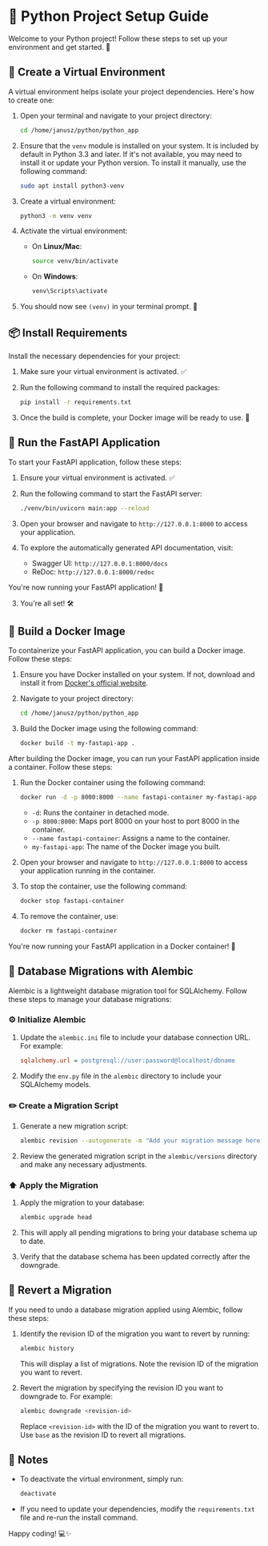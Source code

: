 # 🐍 Python Project Setup Guide

Welcome to your Python project! Follow these steps to set up your environment and get started. 🚀

## 🌟 Create a Virtual Environment

A virtual environment helps isolate your project dependencies. Here's how to create one:

1. Open your terminal and navigate to your project directory:
    ```bash
    cd /home/janusz/python/python_app
    ```
1. Ensure that the `venv` module is installed on your system. It is included by default in Python 3.3 and later. If it's not available, you may need to install it or update your Python version. To install it manually, use the following command:

    ```bash
    sudo apt install python3-venv
    ```

1. Create a virtual environment:
    ```bash
    python3 -m venv venv
    ```

1. Activate the virtual environment:
    - On **Linux/Mac**:
      ```bash
      source venv/bin/activate
      ```
    - On **Windows**:
      ```bash
      venv\Scripts\activate
      ```

1. You should now see `(venv)` in your terminal prompt. 🎉

## 📦 Install Requirements

Install the necessary dependencies for your project:

1. Make sure your virtual environment is activated. ✅

2. Run the following command to install the required packages:
    ```bash
    pip install -r requirements.txt
    ```
4. Once the build is complete, your Docker image will be ready to use. 🎉
## 🚀 Run the FastAPI Application

To start your FastAPI application, follow these steps:

1. Ensure your virtual environment is activated. ✅

2. Run the following command to start the FastAPI server:
    ```bash
    ./venv/bin/uvicorn main:app --reload
    ```

3. Open your browser and navigate to `http://127.0.0.1:8000` to access your application.

4. To explore the automatically generated API documentation, visit:
    - Swagger UI: `http://127.0.0.1:8000/docs`
    - ReDoc: `http://127.0.0.1:8000/redoc`

You're now running your FastAPI application! 🎉

3. You're all set! 🛠️
## 🐳 Build a Docker Image

To containerize your FastAPI application, you can build a Docker image. Follow these steps:

1. Ensure you have Docker installed on your system. If not, download and install it from [Docker's official website](https://www.docker.com/).

1. Navigate to your project directory:
    ```bash
    cd /home/janusz/python/python_app
    ```

1. Build the Docker image using the following command:
    ```bash
    docker build -t my-fastapi-app .
    ```

After building the Docker image, you can run your FastAPI application inside a container. Follow these steps:

1. Run the Docker container using the following command:
    ```bash
    docker run -d -p 8000:8000 --name fastapi-container my-fastapi-app
    ```

    - `-d`: Runs the container in detached mode.
    - `-p 8000:8000`: Maps port 8000 on your host to port 8000 in the container.
    - `--name fastapi-container`: Assigns a name to the container.
    - `my-fastapi-app`: The name of the Docker image you built.

1. Open your browser and navigate to `http://127.0.0.1:8000` to access your application running in the container.

1. To stop the container, use the following command:
    ```bash
    docker stop fastapi-container
    ```

1. To remove the container, use:
    ```bash
    docker rm fastapi-container
    ```

You're now running your FastAPI application in a Docker container! 🎉

## 🔄 Database Migrations with Alembic

Alembic is a lightweight database migration tool for SQLAlchemy. Follow these steps to manage your database migrations:

### ⚙️ Initialize Alembic

1. Update the `alembic.ini` file to include your database connection URL. For example:
    ```ini
    sqlalchemy.url = postgresql://user:password@localhost/dbname
    ```

1. Modify the `env.py` file in the `alembic` directory to include your SQLAlchemy models.


### ✏️ Create a Migration Script

1. Generate a new migration script:
    ```bash
    alembic revision --autogenerate -m "Add your migration message here"
    ```

2. Review the generated migration script in the `alembic/versions` directory and make any necessary adjustments.

### ⬆️ Apply the Migration

1. Apply the migration to your database:
    ```bash
    alembic upgrade head
    ```

1. This will apply all pending migrations to bring your database schema up to date.

1. Verify that the database schema has been updated correctly after the downgrade.

## 🔄 Revert a Migration

If you need to undo a database migration applied using Alembic, follow these steps:

1. Identify the revision ID of the migration you want to revert by running:
    ```bash
    alembic history
    ```
    This will display a list of migrations. Note the revision ID of the migration you want to revert.

1. Revert the migration by specifying the revision ID you want to downgrade to. For example:
    ```bash
    alembic downgrade <revision-id>
    ```
    Replace `<revision-id>` with the ID of the migration you want to revert to. Use `base` as the revision ID to revert all migrations.

## 📝 Notes

- To deactivate the virtual environment, simply run:
  ```bash
  deactivate
  ```

- If you need to update your dependencies, modify the `requirements.txt` file and re-run the install command.

Happy coding! 💻✨